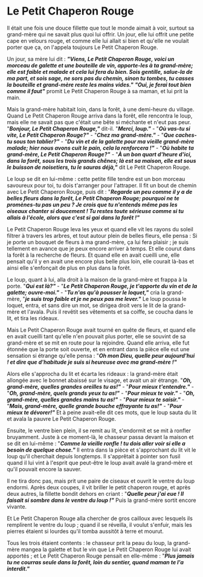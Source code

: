 # Le Petit Chaperon Rouge

Il était une fois une douce fillette que tout le monde aimait à voir, surtout sa grand-mère qui ne savait plus quoi lui offrir. Un jour, elle lui offrit une petite cape en velours rouge, et comme elle lui allait si bien et qu'elle ne voulait porter que ça, on l'appela toujours Le Petit Chaperon Rouge.

Un jour, sa mère lui dit :
___"Viens, Le Petit Chaperon Rouge, voici un morceau de galette et une bouteille de vin, apporte-les à ta grand-mère; elle est faible et malade et cela lui fera du bien.
Sois gentille, salue-la de ma part, et sois sage, ne sors pas du chemin, sinon tu tombes, tu casses la bouteille et grand-mère reste les mains vides."___
___"Oui, je ferai tout bien comme il faut"___ promit Le Petit Chaperon Rouge à sa maman, et lui prit la main.

Mais la grand-mère habitait loin, dans la forêt, à une demi-heure du village. Quand Le Petit Chaperon Rouge arriva dans la forêt, elle rencontra le loup, mais elle ne savait pas que c'était une bête si méchante et n'eut pas peur.
"___Bonjour, Le Petit Chaperon Rouge,"___ dit-il. "___Merci, loup."___ - "___Où vas-tu si vite, Le Petit Chaperon Rouge?"___ - "___Chez ma grand-mère."___ - "___Que caches-tu sous ton tablier?"___ - "___Du vin et de la galette pour ma vieille grand-mère malade; hier nous avons cuit le pain, cela la renforcera !"___ - "___Où habite ta grand-mère, Le Petit Chaperon Rouge?"___ - "___À un bon quart d'heure d'ici, dans la forêt, sous les trois grands chênes; là est sa maison, elle est sous le buisson de noisetiers, tu le sauras déjà,"___ dit Le Petit Chaperon Rouge.

Le loup se dit en lui-même : cette petite fille tendre est un bon morceau savoureux pour toi, tu dois t'arranger pour l'attraper. Il fit un bout de chemin avec Le Petit Chaperon Rouge, puis dit : "___Regarde un peu comme il y a de belles fleurs dans la forêt, Le Petit Chaperon Rouge; pourquoi ne te promènes-tu pas un peu ? Je crois que tu n'entends même pas les oiseaux chanter si doucement ! Tu restes toute sérieuse comme si tu allais à l'école, alors que c'est si gai dans la forêt !"___

Le Petit Chaperon Rouge leva les yeux et quand elle vit les rayons du soleil filtrer à travers les arbres, et tout autour plein de belles fleurs, elle pensa : Si je porte un bouquet de fleurs à ma grand-mère, ça lui fera plaisir ; je suis tellement en avance que je peux encore arriver à temps. Et elle courut dans la forêt à la recherche de fleurs. Et quand elle en avait cueilli une, elle pensait qu'il y en avait une encore plus belle plus loin, elle courait là-bas et ainsi elle s'enfonçait de plus en plus dans la forêt.

Le loup, quant à lui, alla droit à la maison de la grand-mère et frappa à la porte. "___Qui est là?"___ - "___Le Petit Chaperon Rouge, je t'apporte du vin et de la galette; ouvre-moi."___ - "___Tu n'as qu'à pousser le loquet,"___ cria la grand-mère, "___je suis trop faible et je ne peux pas me lever."___ Le loup poussa le loquet, entra, et sans dire un mot, se dirigea droit vers le lit de la grand-mère et l'avala. Puis il revêtit ses vêtements et sa coiffe, se coucha dans le lit, et tira les rideaux.

Mais Le Petit Chaperon Rouge avait tourné en quête de fleurs, et quand elle en avait cueilli tant qu'elle n'en pouvait plus porter, elle se souvint de sa grand-mère et se mit en route pour la rejoindre. Quand elle arriva, elle fut étonnée que la porte soit ouverte, et en entrant dans la pièce elle eut une sensation si étrange qu'elle pensa : "___Oh mon Dieu, quelle peur aujourd'hui ! et dire que d'habitude je suis si heureuse avec ma grand-mère !"___

Alors elle s'approcha du lit et écarta les rideaux : la grand-mère était allongée avec le bonnet abaissé sur le visage, et avait un air étrange. "___Oh, grand-mère, quelles grandes oreilles tu as!"___ - "___Pour mieux t'entendre."___ - "___Oh, grand-mère, quels grands yeux tu as!"___ - "___Pour mieux te voir."___ - "___Oh, grand-mère, quelles grandes mains tu as!"___ - "___Pour mieux te saisir."___ - "___Mais, grand-mère, quelle grande bouche effrayante tu as!"___ - "___Pour mieux te dévorer!"___ Et à peine avait-elle dit ces mots, que le loup sauta du lit et avala la pauvre Le Petit Chaperon Rouge.

Ensuite, le ventre bien plein, il se remit au lit, s'endormit et se mit à ronfler bruyamment. Juste à ce moment-là, le chasseur passa devant la maison et se dit en lui-même : "___Comme la vieille ronfle ! tu dois aller voir si elle a besoin de quelque chose."___ Il entra dans la pièce et s'approchant du lit vit le loup qu'il cherchait depuis longtemps. Il s'apprêtait à pointer son fusil quand il lui vint à l'esprit que peut-être le loup avait avalé la grand-mère et qu'il pouvait encore la sauver.

Il ne tira donc pas, mais prit une paire de ciseaux et ouvrit le ventre du loup endormi. Après deux coupes, il vit briller le petit chaperon rouge, et après deux autres, la fillette bondit dehors en criant : "___Quelle peur j'ai eue ! Il faisait si sombre dans le ventre du loup !"___ Puis la grand-mère sortit encore vivante.

Et Le Petit Chaperon Rouge alla chercher de gros cailloux avec lesquels ils remplirent le ventre du loup ; quand il se réveilla, il voulut s'enfuir, mais les pierres étaient si lourdes qu'il tomba aussitôt à terre et mourut.

Tous les trois étaient contents : le chasseur prit la peau du loup, la grand-mère mangea la galette et but le vin que Le Petit Chaperon Rouge lui avait apportés ; et Le Petit Chaperon Rouge pensait en elle-même : "___Plus jamais tu ne courras seule dans la forêt, loin du sentier, quand maman te l'a interdit."___
